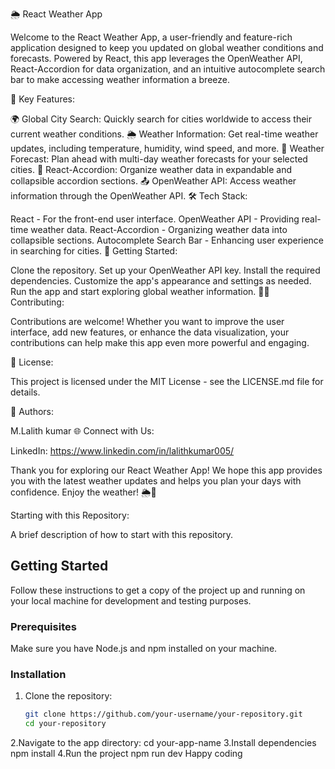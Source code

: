 🌦️ React Weather App

Welcome to the React Weather App, a user-friendly and feature-rich application designed to keep you updated on global weather conditions and forecasts. Powered by React, this app leverages the OpenWeather API, React-Accordion for data organization, and an intuitive autocomplete search bar to make accessing weather information a breeze.

🚀 Key Features:

🌍 Global City Search: Quickly search for cities worldwide to access their current weather conditions.
🌦️ Weather Information: Get real-time weather updates, including temperature, humidity, wind speed, and more.
📅 Weather Forecast: Plan ahead with multi-day weather forecasts for your selected cities.
📜 React-Accordion: Organize weather data in expandable and collapsible accordion sections.
📤 OpenWeather API: Access weather information through the OpenWeather API.
🛠 Tech Stack:

React - For the front-end user interface.
OpenWeather API - Providing real-time weather data.
React-Accordion - Organizing weather data into collapsible sections.
Autocomplete Search Bar - Enhancing user experience in searching for cities.
🔗 Getting Started:

Clone the repository.
Set up your OpenWeather API key.
Install the required dependencies.
Customize the app's appearance and settings as needed.
Run the app and start exploring global weather information.
👩‍💻 Contributing:

Contributions are welcome! Whether you want to improve the user interface, add new features, or enhance the data visualization, your contributions can help make this app even more powerful and engaging.

📝 License:

This project is licensed under the MIT License - see the LICENSE.md file for details.

👥 Authors:

M.Lalith kumar
🌐 Connect with Us:

LinkedIn: https://www.linkedin.com/in/lalithkumar005/

Thank you for exploring our React Weather App! We hope this app provides you with the latest weather updates and helps you plan your days with confidence. Enjoy the weather! 🌦️🚀


Starting with this Repository:


A brief description of how to start with this repository.

## Getting Started

Follow these instructions to get a copy of the project up and running on your local machine for development and testing purposes.

### Prerequisites

Make sure you have Node.js and npm installed on your machine.

### Installation

1. Clone the repository:

   ```bash
   git clone https://github.com/your-username/your-repository.git
   cd your-repository
2.Navigate to the app directory:
 cd your-app-name
3.Install dependencies
   npm install
4.Run the project
   npm run dev
Happy coding





